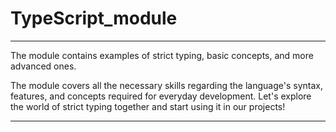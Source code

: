 # TypeScript_module

---

The module contains examples of strict typing, basic concepts, and more advanced ones.

The module covers all the necessary skills regarding the language's syntax, features, and concepts required for everyday development. Let's explore the world of strict typing together and start using it in our projects!

---
